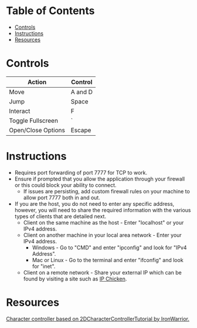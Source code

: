 ﻿# Table of Contents

- [Controls](#controls 'Controls')
- [Instructions](#instructions 'Instructions')
- [Resources](#resources 'Resources')

# Controls

| Action             | Control |
|--------------------|---------|
| Move               | A and D |
| Jump               | Space   |
| Interact           | F       |
| Toggle Fullscreen  | `       |
| Open/Close Options | Escape  |

# Instructions

- Requires port forwarding of port 7777 for TCP to work.
- Ensure if prompted that you allow the application through your firewall or this could block your ability to connect.
  - If issues are persisting, add custom firewall rules on your machine to allow port 7777 both in and out.
- If you are the host, you do not need to enter any specific address, however, you will need to share the required information with the various types of clients that are detailed next.
  - Client on the same machine as the host - Enter "localhost" or your IPv4 address.
  - Client on another machine in your local area network - Enter your IPv4 address.
    - Windows - Go to "CMD" and enter "ipconfig" and look for "IPv4 Address".
    - Mac or Linux - Go to the terminal and enter "ifconfig" and look for "inet".
  - Client on a remote network - Share your external IP which can be found by visiting a site such as [IP Chicken](https://ipchicken.com/ "IP Chicken").

# Resources

[Character controller based on 2DCharacterControllerTutorial
by IronWarrior.](https://github.com/IronWarrior/2DCharacterControllerTutorial "IronWarrior 2DCharacterControllerTutorial GitHub")